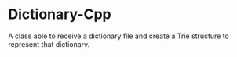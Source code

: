 # Dictionary-Cpp
A class able to receive a dictionary file and create a Trie structure to represent that dictionary.  
